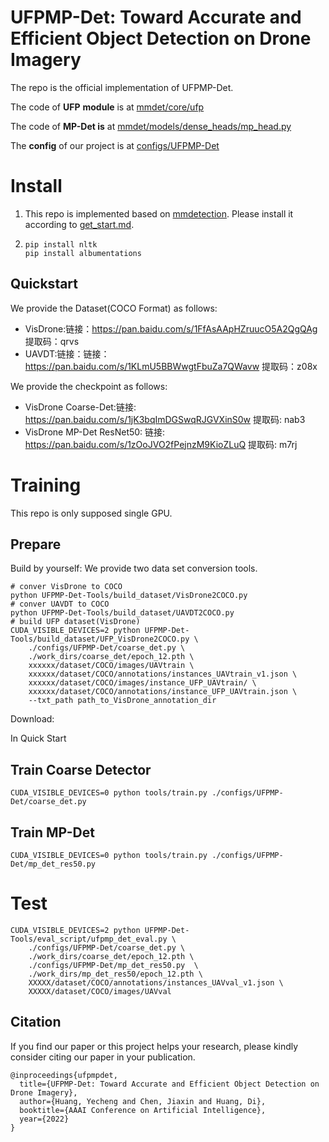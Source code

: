 # UFPMP-Det: Toward Accurate and Efficient Object Detection on Drone Imagery

The repo is the official implementation of  UFPMP-Det.

The code of **UFP** **module** is at [mmdet/core/ufp](mmdet/core/ufp)

The code of **MP-Det is** at [mmdet/models/dense_heads/mp_head.py](mmdet/models/dense_heads/mp_head.py)

The **config** of our project is at [configs/UFPMP-Det](configs/UFPMP-Det)

# Install

1. This repo is implemented based on [mmdetection](https://github.com/open-mmlab/mmdetection). Please install it according to [get_start.md](docs/en/get_started.md).
2. ```shell
   pip install nltk
   pip install albumentations
   ```
## Quickstart
We provide the Dataset(COCO Format) as follows:
- VisDrone:链接：https://pan.baidu.com/s/1FfAsAApHZruucO5A2QgQAg 提取码：qrvs
- UAVDT:链接：链接：https://pan.baidu.com/s/1KLmU5BBWwgtFbuZa7QWavw 提取码：z08x

We provide the checkpoint as follows:
- VisDrone Coarse-Det:链接: https://pan.baidu.com/s/1jK3bqImDGSwqRJGVXinS0w 提取码: nab3
- VisDrone MP-Det ResNet50: 链接: https://pan.baidu.com/s/1zOoJVO2fPejnzM9KioZLuQ 提取码: m7rj

# Training

This repo is only supposed single GPU.

## Prepare

Build by yourself: We provide two data set conversion tools.

```shell
# conver VisDrone to COCO
python UFPMP-Det-Tools/build_dataset/VisDrone2COCO.py
# conver UAVDT to COCO
python UFPMP-Det-Tools/build_dataset/UAVDT2COCO.py
# build UFP dataset(VisDrone)
CUDA_VISIBLE_DEVICES=2 python UFPMP-Det-Tools/build_dataset/UFP_VisDrone2COCO.py \
    ./configs/UFPMP-Det/coarse_det.py \
    ./work_dirs/coarse_det/epoch_12.pth \
    xxxxxx/dataset/COCO/images/UAVtrain \
    xxxxxx/dataset/COCO/annotations/instances_UAVtrain_v1.json \
    xxxxxx/dataset/COCO/images/instance_UFP_UAVtrain/ \
    xxxxxx/dataset/COCO/annotations/instance_UFP_UAVtrain.json \
    --txt_path path_to_VisDrone_annotation_dir
```

Download:

In Quick Start

## Train Coarse Detector

```shell
CUDA_VISIBLE_DEVICES=0 python tools/train.py ./configs/UFPMP-Det/coarse_det.py
```

## Train MP-Det

```shell
CUDA_VISIBLE_DEVICES=0 python tools/train.py ./configs/UFPMP-Det/mp_det_res50.py
```

# Test

```shell
CUDA_VISIBLE_DEVICES=2 python UFPMP-Det-Tools/eval_script/ufpmp_det_eval.py \
    ./configs/UFPMP-Det/coarse_det.py \
    ./work_dirs/coarse_det/epoch_12.pth \
    ./configs/UFPMP-Det/mp_det_res50.py  \
    ./work_dirs/mp_det_res50/epoch_12.pth \
    XXXXX/dataset/COCO/annotations/instances_UAVval_v1.json \
    XXXXX/dataset/COCO/images/UAVval

```
## Citation

If you find our paper or this project helps your research, please kindly consider citing our paper in your publication.

```
@inproceedings{ufpmpdet,
  title={UFPMP-Det: Toward Accurate and Efficient Object Detection on Drone Imagery},
  author={Huang, Yecheng and Chen, Jiaxin and Huang, Di},
  booktitle={AAAI Conference on Artificial Intelligence},
  year={2022}
}
```
